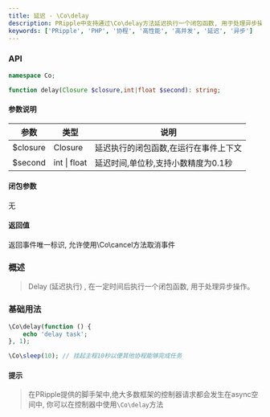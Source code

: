 ```yaml
---
title: 延迟 - \Co\delay
description: PRipple中支持通过\Co\delay方法延迟执行一个闭包函数, 用于处理异步操作。
keywords: ['PRipple', 'PHP', '协程', '高性能', '高并发', '延迟', '异步']
---
```


### API

```php
namespace Co;

function delay(Closure $closure,int|float $second): string;
```

#### 参数说明

| 参数       | 类型               | 说明                   |
|----------|------------------|----------------------|
| $closure | Closure          | 延迟执行的闭包函数,在运行在事件上下文  |
| $second  | int     \| float | 延迟时间,单位秒,支持小数精度为0.1秒 |

#### 闭包参数

无

#### 返回值

返回事件唯一标识, 允许使用\Co\cancel方法取消事件

### 概述

> Delay (延迟执行) , 在一定时间后执行一个闭包函数, 用于处理异步操作。

### 基础用法

```php
\Co\delay(function () {
    echo 'delay task';
}, 1);

\Co\sleep(10); // 挂起主程10秒以便其他协程能够完成任务
```

#### 提示

> 在PRipple提供的脚手架中,绝大多数框架的控制器请求都会发生在async空间中, 你可以在控制器中使用`\Co\delay`方法
